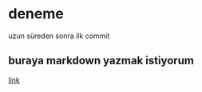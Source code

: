 # deneme
uzun süreden sonra ilk commit 
## buraya markdown yazmak istiyorum
[link](https://benimrehberhocam.com/)
